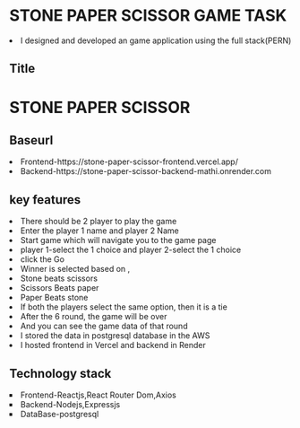 # STONE PAPER SCISSOR GAME TASK
<li>
I designed and developed an game application using the full stack(PERN)</li>

## Title
<h1>STONE PAPER SCISSOR</h1>

## Baseurl

<li type='round'>Frontend-https://stone-paper-scissor-frontend.vercel.app/</li>
<li type='round'>Backend-https://stone-paper-scissor-backend-mathi.onrender.com</li>


## key features
<li type="round">There should be 2 player to play the game</li>
<li type="round"> Enter the player 1 name and player 2 Name</li>
<li type="round">Start game which will navigate you to the game page</li>
<li type="round">player 1-select the 1 choice and player 2-select the 1 choice </li>
<li type="round">click the Go</li>
<li type="round">Winner is selected based on ,</li>
<li type="round">Stone beats scissors</li>
<li type="round">Scissors Beats paper</li>
<li type='round'>Paper Beats stone</li>
<li type="round">If both the players select the same option, then it is a tie</li>
<li type='round'>After the 6 round, the game will be over</li>
<li type='round'>And you can see the game data of that round</li>
<li type='round'>I stored the data in postgresql database in the AWS </li>
<li type='round'>I hosted frontend in Vercel and backend in Render</li>

## Technology stack

<li type='square'>Frontend-Reactjs,React Router Dom,Axios</li>
<li type='square'>Backend-Nodejs,Expressjs</li>
<li type='square'>DataBase-postgresql</li>